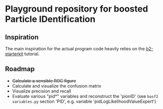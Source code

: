 # Playground repository for boosted Particle IDentification

## Inspiration

The main inspiration for the actual program code heavily relies on the [b2-starterkit](https://stash.desy.de/scm/~ritter/b2-starterkit.git) tutorial.

## Roadmap

* ~~Calculate a sensible ROC figure~~
* Calculate and visualize the confusion matrix
* Visualize precision and recall
* Evaluate various "pid*" variables and reconstruct the 'pionID' (see `basf2 variables.py` section 'PID', e.g. variable 'pidLogLikelihoodValueExpert')
